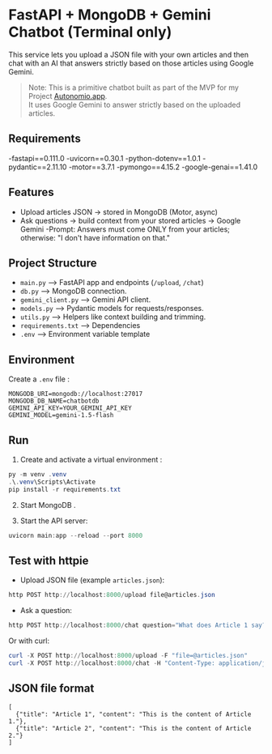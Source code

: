 # FastAPI + MongoDB + Gemini Chatbot (Terminal only)

This service lets you upload a JSON file with your own articles and then chat with an AI that answers strictly based on those articles using Google Gemini.
> Note: This is a primitive chatbot built as part of the MVP for my Project [Autonomio.app](https://autonomio.app).  
> It uses Google Gemini to answer strictly based on the uploaded articles.  

## Requirements

-fastapi==0.111.0 
-uvicorn==0.30.1
-python-dotenv==1.0.1
-pydantic==2.11.10
-motor==3.7.1
-pymongo==4.15.2
-google-genai==1.41.0


## Features
- Upload articles JSON -> stored in MongoDB (Motor, async)
- Ask questions -> build context from your stored articles -> Google Gemini
-Prompt: Answers must come ONLY from your articles; otherwise: "I don't have information on that."

## Project Structure
- `main.py` –> FastAPI app and endpoints (`/upload`, `/chat`)
- `db.py` –> MongoDB connection.
- `gemini_client.py` –> Gemini API client.
- `models.py` –> Pydantic models for requests/responses.
- `utils.py` –> Helpers like context building and trimming.
- `requirements.txt` –> Dependencies
- `.env` –> Environment variable template

## Environment
Create a `.env` file :

```
MONGODB_URI=mongodb://localhost:27017
MONGODB_DB_NAME=chatbotdb
GEMINI_API_KEY=YOUR_GEMINI_API_KEY
GEMINI_MODEL=gemini-1.5-flash
```

## Run
1. Create and activate a virtual environment :

```powershell
py -m venv .venv
.\.venv\Scripts\Activate
pip install -r requirements.txt
```

2. Start MongoDB .

3. Start the API server:

```powershell
uvicorn main:app --reload --port 8000
```

## Test with httpie
- Upload JSON file (example `articles.json`):
```powershell
http POST http://localhost:8000/upload file@articles.json
```

- Ask a question:
```powershell
http POST http://localhost:8000/chat question="What does Article 1 say?"
```

Or with curl:
```powershell
curl -X POST http://localhost:8000/upload -F "file=@articles.json"
curl -X POST http://localhost:8000/chat -H "Content-Type: application/json" -d '{"question":"What does Article 1 say?"}'
```

## JSON file format
```
[
  {"title": "Article 1", "content": "This is the content of Article 1."},
  {"title": "Article 2", "content": "This is the content of Article 2."}
]
```







